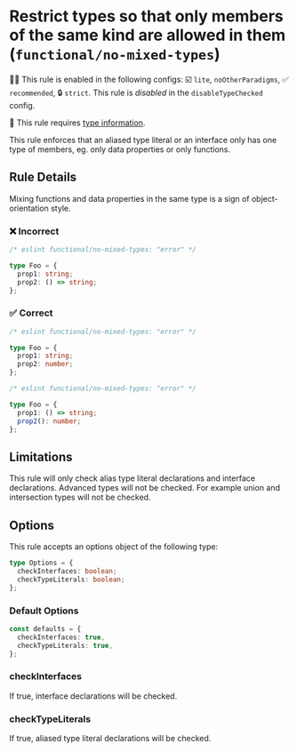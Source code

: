 <!-- markdownlint-disable -->
<!-- begin auto-generated rule header -->

# Restrict types so that only members of the same kind are allowed in them (`functional/no-mixed-types`)

💼🚫 This rule is enabled in the following configs: ☑️ `lite`, `noOtherParadigms`, ✅ `recommended`, 🔒 `strict`. This rule is _disabled_ in the `disableTypeChecked` config.

💭 This rule requires [type information](https://typescript-eslint.io/linting/typed-linting).

<!-- end auto-generated rule header -->
<!-- markdownlint-restore -->
<!-- markdownlint-restore -->

This rule enforces that an aliased type literal or an interface only has one type of members, eg. only data properties
or only functions.

## Rule Details

Mixing functions and data properties in the same type is a sign of object-orientation style.

### ❌ Incorrect

<!-- eslint-skip -->

```ts
/* eslint functional/no-mixed-types: "error" */

type Foo = {
  prop1: string;
  prop2: () => string;
};
```

### ✅ Correct

```ts
/* eslint functional/no-mixed-types: "error" */

type Foo = {
  prop1: string;
  prop2: number;
};
```

<!-- eslint-disable functional/prefer-property-signatures -->

```ts
/* eslint functional/no-mixed-types: "error" */

type Foo = {
  prop1: () => string;
  prop2(): number;
};
```

## Limitations

This rule will only check alias type literal declarations and interface declarations. Advanced types will not be checked.
For example union and intersection types will not be checked.

## Options

This rule accepts an options object of the following type:

```ts
type Options = {
  checkInterfaces: boolean;
  checkTypeLiterals: boolean;
};
```

### Default Options

```ts
const defaults = {
  checkInterfaces: true,
  checkTypeLiterals: true,
};
```

### checkInterfaces

If true, interface declarations will be checked.

### checkTypeLiterals

If true, aliased type literal declarations will be checked.
